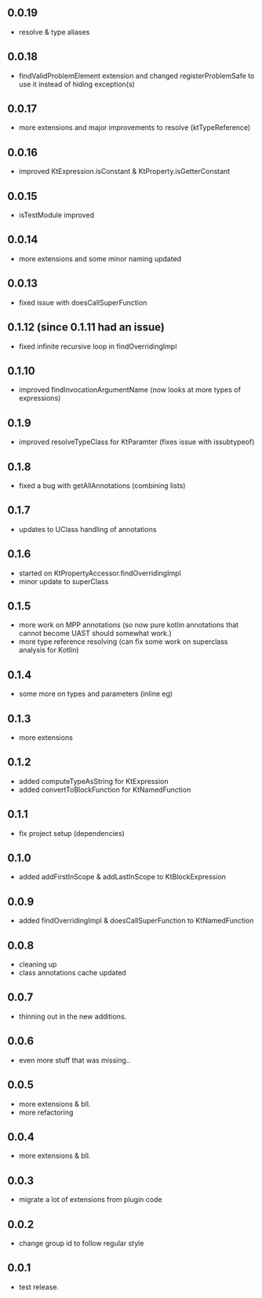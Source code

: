 ## 0.0.19
- resolve & type aliases 

## 0.0.18
- findValidProblemElement extension and changed registerProblemSafe to use it instead of hiding exception(s) 

## 0.0.17
- more extensions and major improvements to resolve (ktTypeReference)

## 0.0.16
- improved KtExpression.isConstant & KtProperty.isGetterConstant 

## 0.0.15
- isTestModule improved

## 0.0.14
- more extensions and some minor naming updated

## 0.0.13 
- fixed issue with doesCallSuperFunction

## 0.1.12 (since 0.1.11 had an issue)
- fixed infinite recursive loop in findOverridingImpl

## 0.1.10
- improved findInvocationArgumentName (now looks at more types of expressions)

## 0.1.9
- improved resolveTypeClass for KtParamter (fixes issue with issubtypeof) 

## 0.1.8
- fixed a bug with getAllAnnotations (combining lists)

## 0.1.7
- updates to UClass handling of annotations

## 0.1.6
- started on KtPropertyAccessor.findOverridingImpl
- minor update to superClass 

## 0.1.5
- more work on MPP annotations (so now pure kotlin annotations that cannot become UAST should somewhat work.) 
- more type reference resolving (can fix some work on superclass analysis for Kotlin)

## 0.1.4
- some more on types and parameters (inline eg) 

## 0.1.3
- more extensions

## 0.1.2
- added computeTypeAsString for KtExpression
- added convertToBlockFunction for KtNamedFunction 

## 0.1.1
- fix project setup (dependencies)

## 0.1.0
- added addFirstInScope &  addLastInScope to KtBlockExpression

## 0.0.9
- added findOverridingImpl &  doesCallSuperFunction to KtNamedFunction

## 0.0.8
- cleaning up
- class annotations cache updated

## 0.0.7
- thinning out in the new additions.

## 0.0.6
- even more stuff that was missing..

## 0.0.5
- more extensions & bll. 
- more refactoring

## 0.0.4
- more extensions & bll.

## 0.0.3
- migrate a lot of extensions from plugin code

## 0.0.2
- change group id to follow regular style

## 0.0.1
- test release.